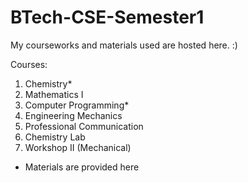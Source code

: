 # BTech-CSE-Semester1
My courseworks and materials used are hosted here. :)

Courses:
  1. Chemistry*
  2. Mathematics I
  3. Computer Programming*
  4. Engineering Mechanics
  5. Professional Communication
  6. Chemistry Lab
  7. Workshop II (Mechanical)

* Materials are provided here

